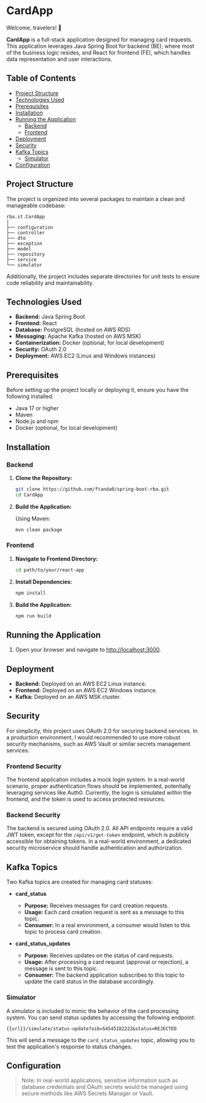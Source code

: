 # CardApp

Welcome, travelers! 🎉

**CardApp** is a full-stack application designed for managing card requests. This application leverages Java Spring Boot for backend (BE), where most of the business logic resides, and React for frontend (FE), which handles data representation and user interactions.

## Table of Contents

- [Project Structure](#project-structure)
- [Technologies Used](#technologies-used)
- [Prerequisites](#prerequisites)
- [Installation](#installation)
- [Running the Application](#running-the-application)
  - [Backend](#backend)
  - [Frontend](#frontend)
- [Deployment](#deployment)
- [Security](#security)
- [Kafka Topics](#kafka-topics)
  - [Simulator](#simulator)
- [Configuration](#configuration)

## Project Structure

The project is organized into several packages to maintain a clean and manageable codebase:

```plaintext
rba.it.CardApp
│
├── configuration
├── controller
├── dto
├── exception
├── model
├── repository
├── service
└── simulator
```

Additionally, the project includes separate directories for unit tests to ensure code reliability and maintainability.

## Technologies Used

- **Backend:** Java Spring Boot
- **Frontend:** React
- **Database:** PostgreSQL (hosted on AWS RDS)
- **Messaging:** Apache Kafka (hosted on AWS MSK)
- **Containerization:** Docker (optional, for local development)
- **Security:** OAuth 2.0
- **Deployment:** AWS EC2 (Linux and Windows instances)



## Prerequisites

Before setting up the project locally or deploying it, ensure you have the following installed:

- Java 17 or higher
- Maven
- Node.js and npm
- Docker (optional, for local development)

## Installation

### Backend

1. **Clone the Repository:**

   ```bash
   git clone https://github.com/ftanda0/spring-boot-rba.git
   cd CardApp
   ```

2. **Build the Application:**

   Using Maven:

   ```bash
   mvn clean package
   ```

### Frontend

1. **Navigate to Frontend Directory:**

   ```bash
   cd path/to/your/react-app
   ```

2. **Install Dependencies:**

   ```bash
   npm install
   ```

3. **Build the Application:**

   ```bash
   npm run build
   ```

## Running the Application

1. Open your browser and navigate to [http://localhost:3000](http://localhost:3000).

## Deployment

- **Backend:** Deployed on an AWS EC2 Linux instance.
- **Frontend:** Deployed on an AWS EC2 Windows instance.
- **Kafka:** Deployed on an AWS MSK cluster.

## Security

For simplicity, this project uses OAuth 2.0 for securing backend services. In a production environment, I would recommended to use more robust security mechanisms, such as AWS Vault or similar secrets management services.

### Frontend Security

The frontend application includes a mock login system. In a real-world scenario, proper authentication flows should be implemented, potentially leveraging services like Auth0. Currently, the login is simulated within the frontend, and the token is used to access protected resources.

### Backend Security

The backend is secured using OAuth 2.0. All API endpoints require a valid JWT token, except for the `/api/v1/get-token` endpoint, which is publicly accessible for obtaining tokens. In a real-world environment, a dedicated security microservice should handle authentication and authorization.

## Kafka Topics

Two Kafka topics are created for managing card statuses:

- **card_status**
  - **Purpose:** Receives messages for card creation requests.
  - **Usage:** Each card creation request is sent as a message to this topic.
  - **Consumer:** In a real environment, a consumer would listen to this topic to process card creation.

- **card_status_updates**
  - **Purpose:** Receives updates on the status of card requests.
  - **Usage:** After processing a card request (approval or rejection), a message is sent to this topic.
  - **Consumer:** The backend application subscribes to this topic to update the card status in the database accordingly.

### Simulator

A simulator is included to mimic the behavior of the card processing system. You can send status updates by accessing the following endpoint:

```
{{url}}/simulate/status-update?oib=54545182222&status=REJECTED
```

This will send a message to the `card_status_updates` topic, allowing you to test the application's response to status changes.

## Configuration

> Note: In real-world applications, sensitive information such as database credentials and OAuth secrets would be managed using secure methods like AWS Secrets Manager or Vault.
